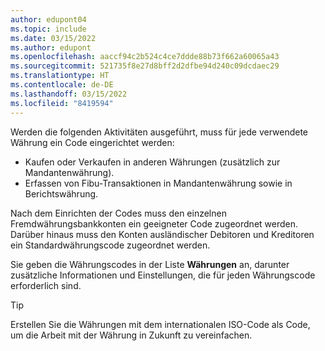 ```yaml
---
author: edupont04
ms.topic: include
ms.date: 03/15/2022
ms.author: edupont
ms.openlocfilehash: aaccf94c2b524c4ce7ddde88b73f662a60065a43
ms.sourcegitcommit: 521735f8e27d8bff2d2dfbe94d240c09dcdaec29
ms.translationtype: HT
ms.contentlocale: de-DE
ms.lasthandoff: 03/15/2022
ms.locfileid: "8419594"
---
```

Werden die folgenden Aktivitäten ausgeführt, muss für jede verwendete Währung ein Code eingerichtet werden:

- Kaufen oder Verkaufen in anderen Währungen (zusätzlich zur Mandantenwährung).  
- Erfassen von Fibu-Transaktionen in Mandantenwährung sowie in Berichtswährung.  

Nach dem Einrichten der Codes muss den einzelnen Fremdwährungsbankkonten ein geeigneter Code zugeordnet werden. Darüber hinaus muss den Konten ausländischer Debitoren und Kreditoren ein Standardwährungscode zugeordnet werden.

Sie geben die Währungscodes in der Liste **Währungen** an, darunter zusätzliche Informationen und Einstellungen, die für jeden Währungscode erforderlich sind.

> [!TIP]
> Erstellen Sie die Währungen mit dem internationalen ISO-Code als Code, um die Arbeit mit der Währung in Zukunft zu vereinfachen.
